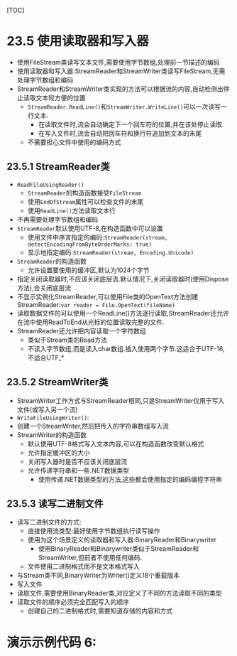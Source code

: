 [TOC]

# 23.5 使用读取器和写入器
- 使用FileStream类读写文本文件,需要使用字节数组,处理前一节描述的编码  
- 使用读取器和写入器:StreamReader和StreamWriter类读写FileStream,无需处理字节数组和编码  
- StreamReader和StreamWriter类实现的方法可以根据流的内容,自动检测出停止读取文本较方便的位置
    - `StreamReader.ReadLine()`和`StreamWriter.WriteLine()`可以一次读写一行文本.
        - 在读取文件时,流会自动确定下一个回车符的位置,并在该处停止读取.
        - 在写入文件时,流会自动把回车符和换行符追加到文本的末尾
    - 不需要担心文件中使用的编码方式  

## 23.5.1 StreamReader类  
- `ReadFileUsingReader()`
    - `StreamReader`的构造函数接受`FileStream`
    - 使用`EndOfStream`属性可以检查文件的末尾  
    - 使用`ReadLine()`方法读取文本行
- 不再需要处理字节数组和编码
- `StreamReader`默认使用UTF-8,在构造函数中可以设置
    - 使用文件中序言指定的编码:`StreamReader(stream, detectEncodingFromByteOrderMarks: true)`
    - 显示地指定编码:`StreamReader(stream, Encoding.Unicode)`
- `StreamReader`的构造函数
    - 允许设置要使用的缓冲区,默认为1024个字节
- 指定关闭读取器时,不应该关闭底层流.默认情况下,关闭读取器时(使用Dispose方法),会关闭底层流
- 不显示实例化StreamReader,可以使用File类的OpenText方法创建StreamReader:`var reader = File.OpenText(fileName)`
- 读取数据文件的可以使用一个ReadLine()方法逐行读取,StreamReader还允许在流中使用ReadToEnd从光标的位置读取完整的文件.
- StreamReader还允许把内容读取一个字符数组
    - 类似于Stream类的Read方法
    - 不读入字节数组,而是读入char数组.插入使用两个字节.这适合于UTF-16,不适合UTF_*

## 23.5.2 StreamWriter类
- StreamWriter工作方式与StreamReader相同,只是StreamWriter仅用于写入文件(或写入另一个流)
- `WriteFileUsingWriter()`:
- 创建一个StreamWriter,然后把传入的字符串数组写入流  
- StreamWriter的构造函数
    - 默认使用UTF-8格式写入文本内容,可以在构造函数改变默认格式
    - 允许指定缓冲区的大小
    - 关闭写入器时是否不应该关闭底层流 
    - 允许传递字符串和一些.NET数据类型
        - 使用传递.NET数据类型的方法,这些都会使用指定的编码编程字符串  

## 23.5.3 读写二进制文件  
- 读写二进制文件的方式:
    - 直接使用流类型:最好使用字节数组执行读写操作
    - 使用为这个场景定义的读取器和写入器:BinaryReader和Binarywriter
        - 使用BinaryReader和Binarywriter类似于StreamReader和StreamWriter,但前者不使用任何编码.
    - 文件使用二进制格式而不是文本格式写入
- 与Stream类不同,BinaryWriter为Writer()定义18个重载版本
- 写入文件
- 读取文件,需要使用BinaryReader类,对应定义了不同的方法读取不同的类型
- 读取文件的顺序必须完全匹配写入的顺序
    - 创建自己的二进制格式时,需要知道存储的内容和方式  

# 演示示例代码 6:
